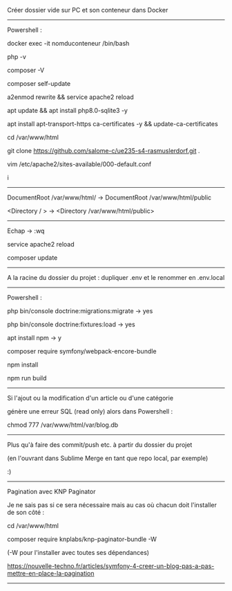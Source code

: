 Créer dossier vide sur PC et son conteneur dans Docker

------------------------------------------------------

Powershell :

docker exec -it nomduconteneur /bin/bash

php -v

composer -V

composer self-update

a2enmod rewrite && service apache2 reload

apt update && apt install php8.0-sqlite3 -y

apt install apt-transport-https ca-certificates -y && update-ca-certificates

cd /var/www/html

git clone https://github.com/salome-c/ue235-s4-rasmuslerdorf.git .

vim /etc/apache2/sites-available/000-default.conf

i

------------------------------------------------------

DocumentRoot /var/www/html/ → DocumentRoot /var/www/html/public

<Directory / > → <Directory /var/www/html/public>

------------------------------------------------------

Echap → :wq

service apache2 reload

composer update

------------------------------------------------------

A la racine du dossier du projet : dupliquer .env et le renommer en .env.local

------------------------------------------------------

Powershell :

php bin/console doctrine:migrations:migrate → yes

php bin/console doctrine:fixtures:load → yes

apt install npm → y

composer require symfony/webpack-encore-bundle

npm install

npm run build

------------------------------------------------------

Si l'ajout ou la modification d'un article ou d'une catégorie

génère une erreur SQL (read only) alors dans Powershell :

chmod 777 /var/www/html/var/blog.db

------------------------------------------------------

Plus qu'à faire des commit/push etc. à partir du dossier du projet

(en l'ouvrant dans Sublime Merge en tant que repo local, par exemple)

:)

------------------------------------------------------

Pagination avec KNP Paginator

Je ne sais pas si ce sera nécessaire mais au cas où chacun doit l'installer de son côté :

cd /var/www/html

composer require knplabs/knp-paginator-bundle -W

(-W pour l'installer avec toutes ses dépendances)

https://nouvelle-techno.fr/articles/symfony-4-creer-un-blog-pas-a-pas-mettre-en-place-la-pagination

------------------------------------------------------